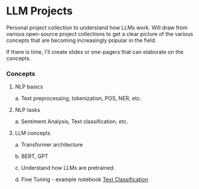 # LLM Projects

Personal project collection to understand how LLMs work. Will draw from various open-source project collections to get a clear picture of the various concepts that are becoming increasingly popular in the field.

If there is time, I'll create slides or one-pagers that can elaborate on the concepts. 


### Concepts

1. NLP basics

    a. Text preprocessing, tokenization, POS, NER, etc.
2. NLP tasks

    a. Sentiment Analysis, Text classification, etc.
3. LLM concepts

    a. Transformer architecture 

    b. BERT, GPT

    c. Understand how LLMs are pretrained.

    d. Fine Tuning - example notebook [Text Classification](01_fine_tuning_text_classification.ipynb)
